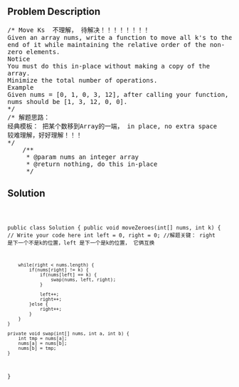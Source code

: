 <!--
<style>
  body { font-family: Arial, sans-serif; }
  .container { max-width: 100%; margin: 0 auto; padding: 10px; }
  .comment-block { max-width: 30%; background-color: #f9f9f9; padding: 10px; border-left: 5px solid #ccc; overflow-wrap: break-word; white-space: pre-wrap; }
  .code-block { background-color: #f4f4f4; padding: 10px; border: 1px solid #ddd; overflow-wrap: break-word; white-space: pre-wrap; }
</style>
-->

<div class='container'>
<h2>Problem Description</h2>
<div class='comment-block'>
<pre>
/* Move Ks  不理解， 待解决！！！！！！！！
Given an array nums, write a function to move all k's to the
end of it while maintaining the relative order of the non-
zero elements.
Notice
You must do this in-place without making a copy of the
array.
Minimize the total number of operations.
Example
Given nums = [0, 1, 0, 3, 12], after calling your function,
nums should be [1, 3, 12, 0, 0].
*/
/* 解题思路：
经典模板： 把某个数移到Array的一端， in place, no extra space
较难理解，好好理解！！！
*/
    /**
     * @param nums an integer array
     * @return nothing, do this in-place
     */
</pre>
</div>

<h2>Solution</h2>
<div class='code-block'>
<pre><code class='language-java'>



public class Solution {
    public void moveZeroes(int[] nums, int k) {
        // Write your code here
        int left = 0, right = 0; //解题关键： right 是下一个不是k的位置，left 是下一个是k的位置， 它俩互换
        
        while(right < nums.length) {
            if(nums[right] != k) {
                if(nums[left] == k) {
                    swap(nums, left, right);  
                }
                
                left++;
                right++;             
            }else {
                right++;
            }
        }
    }
    
    private void swap(int[] nums, int a, int b) {
        int tmp = nums[a];
        nums[a] = nums[b];
        nums[b] = tmp;
    }
}</code></pre>
</div>
</div>
